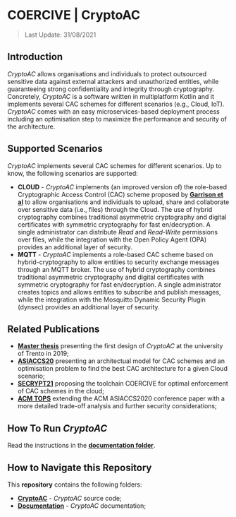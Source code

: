 # COERCIVE | CryptoAC

> Last Update: 31/08/2021

## Introduction

*CryptoAC* allows organisations and individuals to protect outsourced sensitive data against external attackers and unauthorized entities, while guaranteeing strong confidentiality and integrity through cryptography. Concretely, *CryptoAC* is a software written in multiplatform Kotlin and it implements several CAC schemes for different scenarios (e.g., Cloud, IoT). *CryptoAC* comes with an easy microservices-based deployment process including an optimisation step to maximize the performance and security of the architecture.


## Supported Scenarios

*CryptoAC* implements several CAC schemes for different scenarios. Up to know, the following scenarios are supported:
* **CLOUD** - *CryptoAC* implements (an improved version of) the role-based Cryptographic Access Control (CAC) scheme proposed by [**Garrison et al**](https://arxiv.org/pdf/1602.09069.pdf) to allow organisations and individuals to upload, share and collaborate over sensitive data (i.e., files) through the Cloud. The use of hybrid cryptography combines traditional asymmetric cryptography and digital certificates with symmetric cryptography for fast en/decryption. A single administrator can distribute *Read* and *Read-Write* permissions over files, while the integration with the Open Policy Agent (OPA) provides an additional layer of security.
* **MQTT** - *CryptoAC* implements a role-based CAC scheme based on hybrid-cryptography to allow entities to security exchange messages through an MQTT broker. The use of hybrid cryptography combines traditional asymmetric cryptography and digital certificates with symmetric cryptography for fast en/decryption. A single administrator creates topics and allows entities to subscribe and publish messages, while the integration with the Mosquitto Dynamic Security Plugin (dynsec) provides an additional layer of security.


## Related Publications

* [**Master thesis**](https://github.com/StefanoBerlato/Master-Thesis) presenting the first design of *CryptoAC* at the university of Trento in 2019;
* [**ASIACCS20**](https://stefanoberlato.it/publications/pdf/CryptoAC.pdf) presenting an architectual model for CAC schemes and an optimisation problem to find the best CAC architecture for a given Cloud scenario;
* [**SECRYPT21**](https://stefanoberlato.it/publications/pdf/SECRYPT21.pdf) proposing the toolchain COERCIVE for optimal enforcement of CAC schemes in the cloud;
* [**ACM TOPS**](https://stefanoberlato.it/publications/pdf/TOPS21.pdf) extending the ACM ASIACCS2020 conference paper with a more detailed trade-off analysis and further security considerations;


## How To Run *CryptoAC*

Read the instructions in the [**documentation folder**](./Documentation).


## How to Navigate this Repository

This **repository** contains the following folders:

* [**CryptoAC**](./CryptoAC) - *CryptoAC* source code;
* [**Documentation**](./Documentation) - *CryptoAC* documentation;
